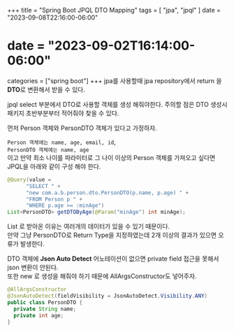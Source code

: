 +++
title = "Spring Boot JPQL DTO Mapping"
tags = [
    "jpa",
    "jpql"
]
date = "2023-09-08T22:16:00-06:00"
# date = "2023-09-02T16:14:00-06:00"
categories = ["spring boot"]
+++
jpa를 사용할때 jpa repository에서 return 을 **DTO**로 변환해서 받을 수 있다.

jpql select 부분에서 DTO로 사용할 객체를 생성 해줘야한다.
주의할 점은 DTO 생성시 패키지 초반부분부터 적어줘야 찾을 수 있다.

먼저 Person 객체와 PersonDTO 객체가 있다고 가정하자.  

`Person 객체에는 name, age, email, id`,  
`PersonDTO 객체에는 name, age`  
이고 만약 최소 나이를 파라미터로 그 나이 이상의 Person 객체를 가져오고 싶다면 JPQL을 아래와 같이 구성 해야 한다.  

``` java
@Query(value = 
      "SELECT " +
      "new com.a.b.person.dto.PersonDTO(p.name, p.age) " +
      "FROM Person p " +
      "WHERE p.age >= :minAge")
List<PersonDTO> getDTOByAge(@Param("minAge") int minAge);
```
List<PersonDTO> 로 받아온 이유는 여러개의 데이터가 있을 수 있기 때문이다.  
만약 그냥 PersonDTO로 Return Type을 지정하였는데 2개 이상의 결과가 있으면 오류가 발생한다.

DTO 객체에 **Json Auto Detect** 어노테이션이 없으면 private field 접근을 못해서 json 변환이 안된다.  
또한 new 로 생성을 해줘야 하기 때문에 AllArgsConstructor도 넣어주자.

``` java
@AllArgsConstructor
@JsonAutoDetect(fieldVisibility = JsonAutoDetect.Visibility.ANY)
public class PersonDTO {
  private String name;
  private int age;
}
```

